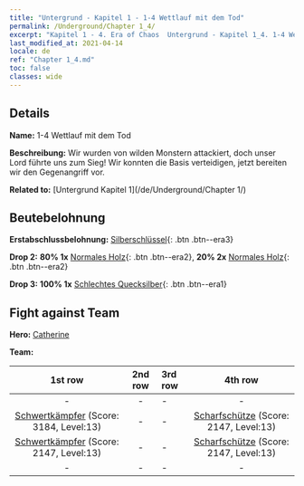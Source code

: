 ```yaml
---
title: "Untergrund - Kapitel 1 - 1-4 Wettlauf mit dem Tod"
permalink: /Underground/Chapter 1_4/
excerpt: "Kapitel 1 - 4. Era of Chaos  Untergrund - Kapitel 1_4. 1-4 Wettlauf mit dem Tod"
last_modified_at: 2021-04-14
locale: de
ref: "Chapter 1_4.md"
toc: false
classes: wide
---
```


## Details

 **Name:** 1-4 Wettlauf mit dem Tod

 **Beschreibung:** Wir wurden von wilden Monstern attackiert, doch unser Lord führte uns zum Sieg! Wir konnten die Basis verteidigen, jetzt bereiten wir den Gegenangriff vor.

 **Related to:** [Untergrund Kapitel 1](/de/Underground/Chapter 1/)

## Beutebelohnung

 **Erstabschlussbelohnung:** [Silberschlüssel](/de/Items/con_693/){: .btn .btn--era3}

 **Drop 2:** **80% 1x** [Normales Holz](/de/Items/mat_7/){: .btn .btn--era2}, **20% 2x** [Normales Holz](/de/Items/mat_7/){: .btn .btn--era2}

 **Drop 3:** **100% 1x** [Schlechtes Quecksilber](/de/Items/mat_2/){: .btn .btn--era1}


## Fight against Team
 **Hero:** [Catherine](/de/heroes/Catherine/)

 **Team:**


  | 1st row | 2nd row | 3rd row | 4th row |
  |:----:|:----:|:----|:----:|
  | - | - | - | - |
  | [Schwertkämpfer](/de/units/Swordsman/) (Score: 3184, Level:13)  | - | - | [Scharfschütze](/de/units/Marksman/) (Score: 2147, Level:13)  |
  | [Schwertkämpfer](/de/units/Swordsman/) (Score: 2147, Level:13)  | - | - | [Scharfschütze](/de/units/Marksman/) (Score: 2147, Level:13)  |
  | - | - | - | - |


